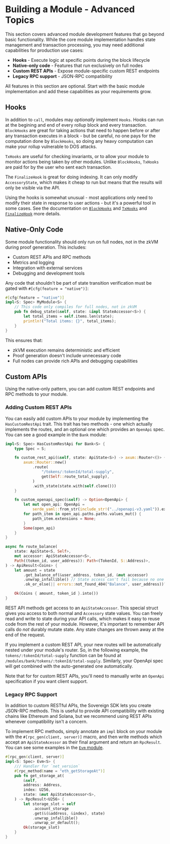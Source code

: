 # Building a Module - Advanced Topics

This section covers advanced module development features that go beyond basic functionality. While the core module implementation handles state management and transaction processing, you may need additional capabilities for production use cases:

- **Hooks** - Execute logic at specific points during the block lifecycle
- **Native-only code** - Features that run exclusively on full nodes
- **Custom REST APIs** - Expose module-specific custom REST endpoints
- **Legacy RPC support** - JSON-RPC compatibility

All features in this section are optional. Start with the basic module implementation and add these capabilities as your requirements grow.

## Hooks

In addition to `call`, modules may _optionally_ implement `Hooks`. Hooks can run at
the begining and end of every rollup block and every transaction. `BlockHooks`
are great for taking actions that need to happen before or after any
transaction executes in a block - but be careful, no one pays for the
computation done by `BlockHooks`, so doing any heavy computation can make your
rollup vulnerable to DOS attacks.

`TxHooks` are useful for checking invariants, or to allow your module to monitor actions
being taken by other modules. Unlike `BlockHooks`, `TxHooks` are paid for by the
user who sent each transaction.

The `FinalizeHook` is great for doing indexing. It can only modify
`AccessoryState`, which makes it cheap to run but means that the results will
only be visible via the API.

Using the hooks is somewhat unusual - most applications only need to modify
their state in response to user actions - but it's a powerful tool in some
cases. See the documentation on
[`BlockHooks`](fix-link/crates/module-system/sov-modules-api/src/hooks.rs#L76)
and
[`TxHooks`](fix-link/crates/module-system/sov-modules-api/src/hooks.rs#L12)
and
[`FinalizeHook`](fix-link/crates/module-system/sov-modules-api/src/hooks.rs#L120)
more details.

## Native-Only Code

Some module functionality should only run on full nodes, not in the zkVM during proof generation. This includes:
- Custom REST APIs and RPC methods
- Metrics and logging
- Integration with external services
- Debugging and development tools

Any code that shouldn't be part of state transition verification must be gated with `#[cfg(feature = "native")]`:

```rust
#[cfg(feature = "native")]
impl<S: Spec> MyModule<S> {
    // This code only compiles for full nodes, not in zkVM
    pub fn debug_state(&self, state: &impl StateAccessor<S>) {
        let total_items = self.items.len(state);
        println!("Total items: {}", total_items);
    }
}
```

This ensures that:
- zkVM execution remains deterministic and efficient
- Proof generation doesn't include unnecessary code
- Full nodes can provide rich APIs and debugging capabilities

## Custom APIs 

Using the native-only pattern, you can add custom REST endpoints and RPC methods to your module.

### Adding Custom REST APIs

You can easily add custom APIs to your module by implementing the
`HasCustomRestApi` trait. This trait has two methods - one which actually
implements the routes, and an optional one which provides an `OpenApi` spec. You
can see a good example in the `Bank` module:

```rust
impl<S: Spec> HasCustomRestApi for Bank<S> {
    type Spec = S;

    fn custom_rest_api(&self, state: ApiState<S>) -> axum::Router<()> {
        axum::Router::new()
            .route(
                "/tokens/:tokenId/total-supply",
                get(Self::route_total_supply),
            )
            .with_state(state.with(self.clone()))
    }

    fn custom_openapi_spec(&self) -> Option<OpenApi> {
        let mut open_api: OpenApi =
            serde_yaml::from_str(include_str!("../openapi-v3.yaml")).expect("Invalid OpenAPI spec");
        for path_item in open_api.paths.paths.values_mut() {
            path_item.extensions = None;
        }
        Some(open_api)
    }
}

async fn route_balance(
    state: ApiState<S, Self>,
    mut accessor: ApiStateAccessor<S>,
    Path((token_id, user_address)): Path<(TokenId, S::Address)>,
) -> ApiResult<Coins> {
    let amount = state
        .get_balance_of(&user_address, token_id, &mut accessor)
        .unwrap_infallible() // State access can't fail because no one has to pay for gas.
        .ok_or_else(|| errors::not_found_404("Balance", user_address))?;

    Ok(Coins { amount, token_id }.into())
}
```

REST API methods get access to an `ApiStateAccessor`. This special struct gives
you access to both normal and `Accessory` state values. You can freely read and
write to state during your API calls, which makes it easy to reuse code from the
rest of your module. However, it's important to remember API calls do _not_
durably mutate state. Any state changes are thrown away at the end of the
request.

If you implement a custom REST API, your new routes will be automatically nested
under your module's router. So, in the following example, the
`tokens/:tokenId/total-supply` function can be found at
`/modules/bank/tokens/:tokenId/total-supply`. Similarly, your OpenApi spec will
get combined with the auto-generated one automatically.

Note that for for custom REST APIs, you'll need to manually write an `OpenApi`
specification if you want client support.

### Legacy RPC Support

In addition to custom RESTful APIs, the Sovereign SDK lets you create JSON-RPC
methods. This is useful to provide API compatibility with existing chains like
Ethereum and Solana, but we recommend using REST APIs whenever compatibility
isn't a concern.

To implement RPC methods, simply annotate an `impl` block on your module with
the `#[rpc_gen(client, server)]` macro, and then write methods which accept an
`ApiStateAcessor` as their final argument and return an `RpcResult`. You can see
some examples in the [`Evm` module](fix-link).

```rust
#[rpc_gen(client, server)]
impl<S: Spec> Evm<S> {
    /// Handler for `net_version`
    #[rpc_method(name = "eth_getStorageAt")]
    pub fn get_storage_at(
        &self,
        address: Address,
        index: U256,
        state: &mut ApiStateAccessor<S>,
    ) -> RpcResult<U256> {
        let storage_slot = self
            .account_storage
            .get(&(&address, &index), state)
            .unwrap_infallible()
            .unwrap_or_default();
        Ok(storage_slot)
    }
}
```